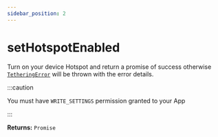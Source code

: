 ```yaml
---
sidebar_position: 2
---
```


# setHotspotEnabled
Turn on your device Hotspot and return a promise of success otherwise [`TetheringError`](/docs/hotspot/api-reference/objects#tetheringerror) will be thrown with the error details.


:::caution

You must have `WRITE_SETTINGS` permission granted to your App

:::

**Returns:** `Promise`

